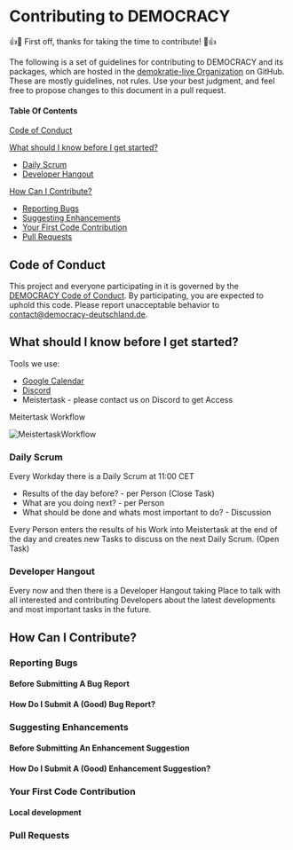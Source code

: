 # Contributing to DEMOCRACY

:+1::tada: First off, thanks for taking the time to contribute! :tada::+1:

The following is a set of guidelines for contributing to DEMOCRACY and its packages, which are hosted in the
[demokratie-live Organization](https://github.com/demokratie-live) on GitHub. These are mostly guidelines, not rules.
Use your best judgment, and feel free to propose changes to this document in a pull request.

#### Table Of Contents

[Code of Conduct](#code-of-conduct)

[What should I know before I get started?](#what-should-i-know-before-i-get-started)
  * [Daily Scrum](#daily-scrum)
  * [Developer Hangout](#developer-hangout)

[How Can I Contribute?](#how-can-i-contribute)
  * [Reporting Bugs](#reporting-bugs)
  * [Suggesting Enhancements](#suggesting-enhancements)
  * [Your First Code Contribution](#your-first-code-contribution)
  * [Pull Requests](#pull-requests)

## Code of Conduct

This project and everyone participating in it is governed by the [DEMOCRACY Code of Conduct](CODE_OF_CONDUCT.md).
By participating, you are expected to uphold this code. Please report unacceptable behavior to
[contact@democracy-deutschland.de](mailto:contact@democracy-deutschland.de).

## What should I know before I get started?

Tools we use:
* [Google Calendar](https://calendar.google.com/calendar?cid=ZTQ0NnV1Mmo4Y3B0amJiam4wdm51bDBqdGtAZ3JvdXAuY2FsZW5kYXIuZ29vZ2xlLmNvbQ)
* [Discord](https://discord.gg/Pdu3ZEV)
* Meistertask - please contact us on Discord to get Access

Meitertask Workflow

![MeistertaskWorkflow](https://github.com/demokratie-live/democracy-assets/blob/master/plan/workflow.png)

### Daily Scrum

Every Workday there is a Daily Scrum at 11:00 CET

* Results of the day before? - per Person (Close Task)
* What are you doing next? - per Person
* What should be done and whats most important to do? - Discussion 	

Every Person enters the results of his Work into Meistertask at the end of the day
and creates new Tasks to discuss on the next Daily Scrum. (Open Task)

### Developer Hangout

Every now and then there is a Developer Hangout taking Place to
talk with all interested and contributing Developers about the
latest developments and most important tasks in the future.

## How Can I Contribute?

### Reporting Bugs
#### Before Submitting A Bug Report
#### How Do I Submit A (Good) Bug Report?

### Suggesting Enhancements
#### Before Submitting An Enhancement Suggestion
#### How Do I Submit A (Good) Enhancement Suggestion?

### Your First Code Contribution
#### Local development

### Pull Requests
